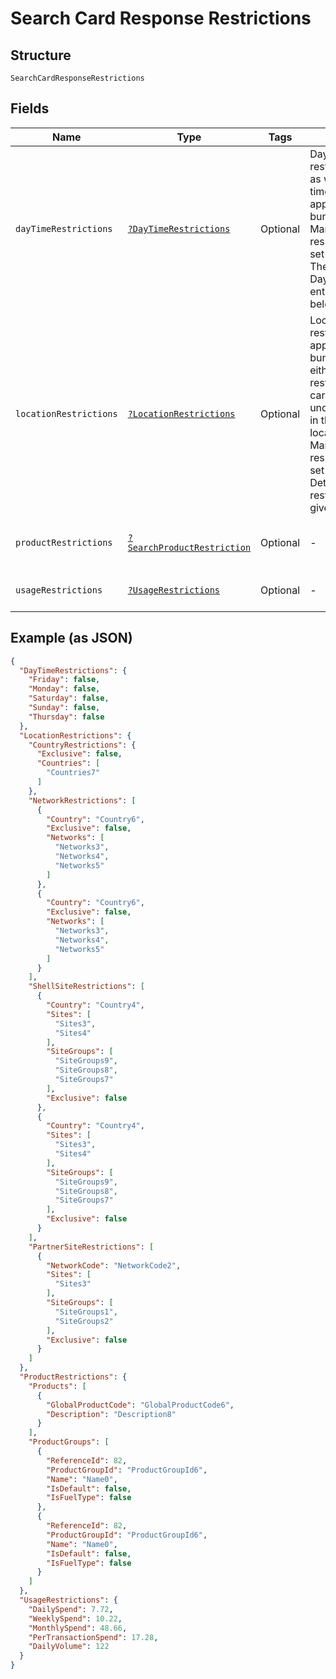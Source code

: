 
# Search Card Response Restrictions

## Structure

`SearchCardResponseRestrictions`

## Fields

| Name | Type | Tags | Description | Getter | Setter |
|  --- | --- | --- | --- | --- | --- |
| `dayTimeRestrictions` | [`?DayTimeRestrictions`](../../doc/models/day-time-restrictions.md) | Optional | Day/time restrictions such as weekdays and time range to be applied on the bundle.<br>Mandatory if respective action is set as “Add”.<br>The details of DayTimeRestriction entity is given below. | getDayTimeRestrictions(): ?DayTimeRestrictions | setDayTimeRestrictions(?DayTimeRestrictions dayTimeRestrictions): void |
| `locationRestrictions` | [`?LocationRestrictions`](../../doc/models/location-restrictions.md) | Optional | Location restrictions to be applied on the bundle which either allows or restricts using the cards, which are under the bundle, in the specified locations.<br>Mandatory if respective action is set as “Add”.<br>Details of location restrictions are given below. | getLocationRestrictions(): ?LocationRestrictions | setLocationRestrictions(?LocationRestrictions locationRestrictions): void |
| `productRestrictions` | [`?SearchProductRestriction`](../../doc/models/search-product-restriction.md) | Optional | - | getProductRestrictions(): ?SearchProductRestriction | setProductRestrictions(?SearchProductRestriction productRestrictions): void |
| `usageRestrictions` | [`?UsageRestrictions`](../../doc/models/usage-restrictions.md) | Optional | - | getUsageRestrictions(): ?UsageRestrictions | setUsageRestrictions(?UsageRestrictions usageRestrictions): void |

## Example (as JSON)

```json
{
  "DayTimeRestrictions": {
    "Friday": false,
    "Monday": false,
    "Saturday": false,
    "Sunday": false,
    "Thursday": false
  },
  "LocationRestrictions": {
    "CountryRestrictions": {
      "Exclusive": false,
      "Countries": [
        "Countries7"
      ]
    },
    "NetworkRestrictions": [
      {
        "Country": "Country6",
        "Exclusive": false,
        "Networks": [
          "Networks3",
          "Networks4",
          "Networks5"
        ]
      },
      {
        "Country": "Country6",
        "Exclusive": false,
        "Networks": [
          "Networks3",
          "Networks4",
          "Networks5"
        ]
      }
    ],
    "ShellSiteRestrictions": [
      {
        "Country": "Country4",
        "Sites": [
          "Sites3",
          "Sites4"
        ],
        "SiteGroups": [
          "SiteGroups9",
          "SiteGroups8",
          "SiteGroups7"
        ],
        "Exclusive": false
      },
      {
        "Country": "Country4",
        "Sites": [
          "Sites3",
          "Sites4"
        ],
        "SiteGroups": [
          "SiteGroups9",
          "SiteGroups8",
          "SiteGroups7"
        ],
        "Exclusive": false
      }
    ],
    "PartnerSiteRestrictions": [
      {
        "NetworkCode": "NetworkCode2",
        "Sites": [
          "Sites3"
        ],
        "SiteGroups": [
          "SiteGroups1",
          "SiteGroups2"
        ],
        "Exclusive": false
      }
    ]
  },
  "ProductRestrictions": {
    "Products": [
      {
        "GlobalProductCode": "GlobalProductCode6",
        "Description": "Description8"
      }
    ],
    "ProductGroups": [
      {
        "ReferenceId": 82,
        "ProductGroupId": "ProductGroupId6",
        "Name": "Name0",
        "IsDefault": false,
        "IsFuelType": false
      },
      {
        "ReferenceId": 82,
        "ProductGroupId": "ProductGroupId6",
        "Name": "Name0",
        "IsDefault": false,
        "IsFuelType": false
      }
    ]
  },
  "UsageRestrictions": {
    "DailySpend": 7.72,
    "WeeklySpend": 10.22,
    "MonthlySpend": 48.66,
    "PerTransactionSpend": 17.28,
    "DailyVolume": 122
  }
}
```

